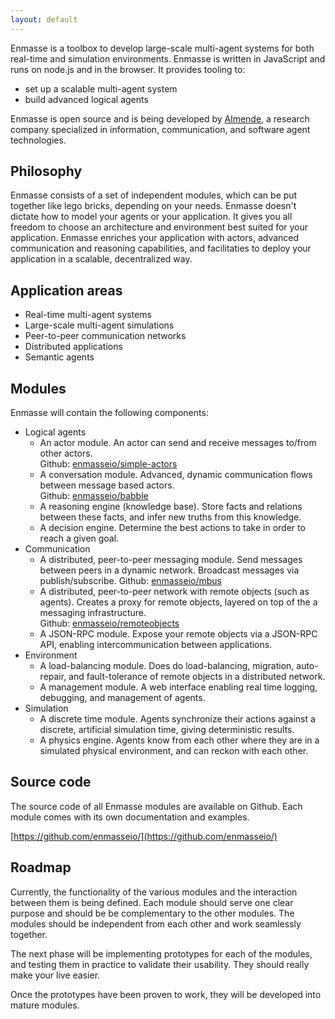 ```yaml
---
layout: default
---
```



Enmasse is a toolbox to develop large-scale multi-agent systems for both real-time and simulation environments. Enmasse is written in JavaScript and runs on node.js and in the browser. It provides tooling to:

- set up a scalable multi-agent system
- build advanced logical agents

Enmasse is open source and is being developed by [Almende](http://almende.com), a research company specialized in information, communication, and software agent technologies.


## Philosophy

Enmasse consists of a set of independent modules, which can be put together like lego bricks, depending on your needs. Enmasse doesn't dictate how to model your agents or your application. It gives you all freedom to choose an architecture and environment best suited for your application. Enmasse enriches your application with actors, advanced communication and reasoning capabilities, and facilitaties to deploy your application in a scalable, decentralized way.


## Application areas

- Real-time multi-agent systems
- Large-scale multi-agent simulations
- Peer-to-peer communication networks
- Distributed applications
- Semantic agents


## Modules

Enmasse will contain the following components:

- Logical agents
  - An actor module. An actor can send and receive messages to/from other actors.<br>
    Github: [enmasseio/simple-actors](https://github.com/enmasseio/simple-actors)
  - A conversation module. Advanced, dynamic communication flows between message based actors.<br>
    Github: [enmasseio/babble](https://github.com/enmasseio/babble)
  - A reasoning engine (knowledge base). Store facts and relations between these facts, and infer new truths from this knowledge.
  - A decision engine. Determine the best actions to take in order to reach a given goal.
- Communication
  - A distributed, peer-to-peer messaging module. Send messages between peers in a dynamic network. Broadcast messages via publish/subscribe.
    Github: [enmasseio/mbus](https://github.com/enmasseio/mbus)
  - A distributed, peer-to-peer network with remote objects (such as agents). Creates a proxy for remote objects, layered on top of the a messaging infrastructure.<br>
    Github: [enmasseio/remoteobjects](https://github.com/enmasseio/remoteobjects)
  - A JSON-RPC module. Expose your remote objects via a JSON-RPC API, enabling intercommunication between applications.
- Environment
  - A load-balancing module. Does do load-balancing, migration, auto-repair, and fault-tolerance of remote objects in a distributed network.
  - A management module. A web interface enabling real time logging, debugging, and management of agents.
- Simulation
  - A discrete time module. Agents synchronize their actions against a discrete, artificial simulation time, giving deterministic results.
  - A physics engine. Agents know from each other where they are in a simulated physical environment, and can reckon with each other.


## Source code

The source code of all Enmasse modules are available on Github. Each module comes with its own documentation and examples.

[https://github.com/enmasseio/](https://github.com/enmasseio/)


## Roadmap

Currently, the functionality of the various modules and the interaction between them is being defined. Each module should serve one clear purpose and should be be complementary to the other modules. The modules should be independent from each other and work seamlessly together.

The next phase will be implementing prototypes for each of the modules, and testing them in practice to validate their usability. They should really make your live easier.

Once the prototypes have been proven to work, they will be developed into mature modules.
